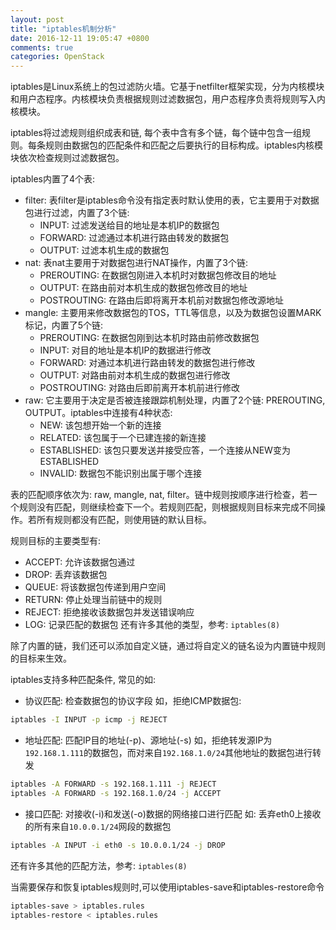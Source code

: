 ```yaml
---
layout: post
title: "iptables机制分析"
date: 2016-12-11 19:05:47 +0800
comments: true
categories: OpenStack
---
```

iptables是Linux系统上的包过滤防火墙。它基于netfilter框架实现，分为内核模块和用户态程序。内核模块负责根据规则过滤数据包，用户态程序负责将规则写入内核模块。

iptables将过滤规则组织成表和链, 每个表中含有多个链，每个链中包含一组规则。每条规则由数据包的匹配条件和匹配之后要执行的目标构成。iptables内核模块依次检查规则过滤数据包。

<!--more-->

iptables内置了4个表:

* filter: 表filter是iptables命令没有指定表时默认使用的表，它主要用于对数据包进行过滤，内置了3个链:
    * INPUT: 过滤发送给目的地址是本机IP的数据包
    * FORWARD: 过滤通过本机进行路由转发的数据包
    * OUTPUT: 过滤本机生成的数据包
* nat: 表nat主要用于对数据包进行NAT操作，内置了3个链:
    * PREROUTING: 在数据包刚进入本机时对数据包修改目的地址
    * OUTPUT: 在路由前对本机生成的数据包修改目的地址
    * POSTROUTING: 在路由后即将离开本机前对数据包修改源地址
* mangle: 主要用来修改数据包的TOS，TTL等信息，以及为数据包设置MARK标记，内置了5个链:
    * PREROUTING: 在数据包刚到达本机时路由前修改数据包
    * INPUT: 对目的地址是本机IP的数据进行修改
    * FORWARD: 对通过本机进行路由转发的数据包进行修改
    * OUTPUT: 对路由前对本机生成的数据包进行修改
    * POSTROUTING: 对路由后即前离开本机前进行修改
* raw: 它主要用于决定是否被连接跟踪机制处理，内置了2个链: PREROUTING, OUTPUT。iptables中连接有4种状态:
    * NEW: 该包想开始一个新的连接
    * RELATED: 该包属于一个已建连接的新连接
    * ESTABLISHED: 该包只要发送并接受应答，一个连接从NEW变为ESTABLISHED
    * INVALID: 数据包不能识别出属于哪个连接

表的匹配顺序依次为: raw, mangle, nat, filter。链中规则按顺序进行检查，若一个规则没有匹配，则继续检查下一个。若规则匹配，则根据规则目标来完成不同操作。若所有规则都没有匹配，则使用链的默认目标。

规则目标的主要类型有:

* ACCEPT: 允许该数据包通过
* DROP: 丢弃该数据包
* QUEUE: 将该数据包传递到用户空间
* RETURN: 停止处理当前链中的规则
* REJECT: 拒绝接收该数据包并发送错误响应
* LOG: 记录匹配的数据包
还有许多其他的类型，参考: `iptables(8)`

除了内置的链，我们还可以添加自定义链，通过将自定义的链名设为内置链中规则的目标来生效。

iptables支持多种匹配条件, 常见的如:
* 协议匹配: 检查数据包的协议字段
如，拒绝ICMP数据包:
```bash
iptables -I INPUT -p icmp -j REJECT
```
* 地址匹配: 匹配IP目的地址(-p)、源地址(-s)
如，拒绝转发源IP为`192.168.1.111`的数据包，而对来自`192.168.1.0/24`其他地址的数据包进行转发
```bash
iptables -A FORWARD -s 192.168.1.111 -j REJECT
iptables -A FORWARD -s 192.168.1.0/24 -j ACCEPT
```
* 接口匹配: 对接收(-i)和发送(-o)数据的网络接口进行匹配
如: 丢弃eth0上接收的所有来自`10.0.0.1/24`网段的数据包
```bash
iptables -A INPUT -i eth0 -s 10.0.0.1/24 -j DROP
```
还有许多其他的匹配方法，参考: `iptables(8)`

当需要保存和恢复iptables规则时,可以使用iptables-save和iptables-restore命令
```bash
iptables-save > iptables.rules
iptables-restore < iptables.rules
```
